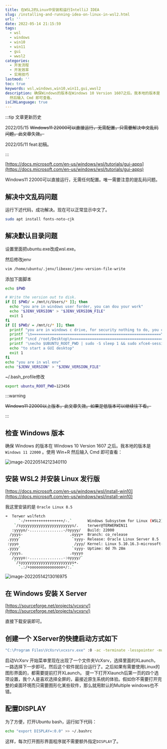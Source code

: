 ```yaml
---
title: 在WSL2的Linux中安装和运行IntelliJ IDEA
slug: /installing-and-running-idea-on-linux-in-wsl2.html
url: ''
date: 2022-05-14 21:15:59
tags:
  - wsl
  - windows
  - win10
  - win11
  - gui
  - wwsl2
categories:
  - 开发流程
  - 开发效率
  - 实用技巧
lastmod: ''
toc: true
keywords: wsl,windows,win10,win11,gui,wwsl2
description: 确保Windows的版本在Windows 10 Version 1607之后。我本地的版本是 Windows 11 22000。使用 Win+R
  然后输入 Cmd 即可查看。
isCJKLanguage: true
---
```

:::tip 文章更新历史

2022/05/15 ~~Windows11 22000可以直接运行，无需配置，只需要解决中文乱码问题，此文章失效。~~

2022/05/11 feat:初稿。

:::

[https://docs.microsoft.com/en-us/windows/wsl/tutorials/gui-apps](https://docs.microsoft.com/en-us/windows/wsl/tutorials/gui-apps)

Windows11 22000可以直接运行，无需任何配置。唯一需要注意的是乱码问题。

## 解决中文乱码问题

运行下述代码，成功解决。现在可以正常显示中文了。

```bash
sudo apt install fonts-noto-cjk
```

## 解决默认目录问题

设置里面把ubuntu.exe改成wsl.exe。

然后修改jenv

```bash
vim /home/ubuntu/.jenv/libexec/jenv-version-file-write
```

添加下面脚本

```bash
echo $PWD

# Write the version out to disk.
if [[ $PWD/ = /mnt/c/Users/* ]]; then
  echo "you are in windows user forder, you can dou your work"
  echo "$JENV_VERSION" > "$JENV_VERSION_FILE"
  exit 1
fi
if [[ $PWD/ = /mnt/c/* ]]; then
  printf "you are in windows c drive, for security nothing to do, you can type '~' back to wsl home \nor"
  printf '\n==========================================================\necho $UBUNTU_ROOT_PWD | sudo -S sleep 1 && sudo su - root'
  printf "\ncd /root/Desktop\n==========================================================\nto root app forder\nor"
  printf '\necho $UBUNTU_ROOT_PWD | sudo -S sleep 1 && sudo xfce4-session\n'
  echo "to start a GUI desktop"
  exit 1
fi
echo "you are in wsl env"
echo "$JENV_VERSION" > "$JENV_VERSION_FILE"
```

~/.bash_profile修改

```bash
export ubuntu_ROOT_PWD=123456
```

:::warning

~~Windows11 22000以上版本，此文章失效。如果是低版本可以继续往下看。~~

:::

## 检查 Windows 版本

确保 Windows 的版本在 Windows 10 Version 1607 之后。我本地的版本是 `Windows 11 22000` 。使用 Win+R 然后输入 Cmd 即可查看：

![image-20220514212340110](https://cdn.jsdelivr.net/gh/terwer/upload@main/img/image-20220514212340110.png)

## 安装 WSL2 并安装 Linux 发行版

[https://docs.microsoft.com/en-us/windows/wsl/install-win10](https://docs.microsoft.com/en-us/windows/wsl/install-win10)

我这里安装的是 `Oracle Linux 8.5`

```bash
➜  Terwer wslfetch
      `-/+++++++++++++++++/-.`       Windows Subsystem for Linux (WSL2)
    `/syyyyyyyyyyyyyyyyyyyyyyys/.    terwer@TERWERWIN11
   :yyyyo/-...............-/oyyyy/   Build: 22000
  /yyys-                     .oyyy+  Branch: co_release
 .yyyy`                       `syyy- Release: Oracle Linux Server 8.5
 :yyyo                         /yyy/ Kernel: Linux 5.10.16.3-microsoft-standard-WSL2
 .yyyy`                       `syyy- Uptime: 0d 7h 28m
  /yyys.                     .oyyyo
   /yyyyo:-...............-:oyyyy/`
    `/syyyyyyyyyyyyyyyyyyyyyyys+.
      `.:/+ooooooooooooooo+/:.`
```

![image-20220514213016975](https://cdn.jsdelivr.net/gh/terwer/upload@main/img/image-20220514213016975.png)

## 在 Windows 安装 X Server

[https://sourceforge.net/projects/vcxsrv/](https://sourceforge.net/projects/vcxsrv/)

直接下载安装即可。

## 创建一个 XServer的快捷启动方式如下

```bash
"C:\Program Files\VcXsrv\vcxsrv.exe" :0 -ac -terminate -lesspointer -multiwindow -clipboard -wgl -dpi auto
```

启动VcXsrv
开始菜单里现在出现了一个文件夹VcXsrv，选择里面的XLaunch，一路选择下一步即可。然后这个软件就后台运行了。之后如果有需要使用Linux的图形界面的，都需要提前打开XLaunch。
提一下打开Xlaunch后第一页的四个选项设置，我个人是喜欢选择全屏的，最接近原生系统的体验。假如你不需要打开完整的桌面环境而只需要图形化某些软件，那么就用默认的Multiple windows也不错。

## 配置DISPLAY

为了方便，打开Ubuntu bash，运行如下代码：

```bash
echo "export DISPLAY=:0.0" >> ~/.bashrc
```

这样，每次打开图形界面程序就不需要额外指定`DISPLAY`了。